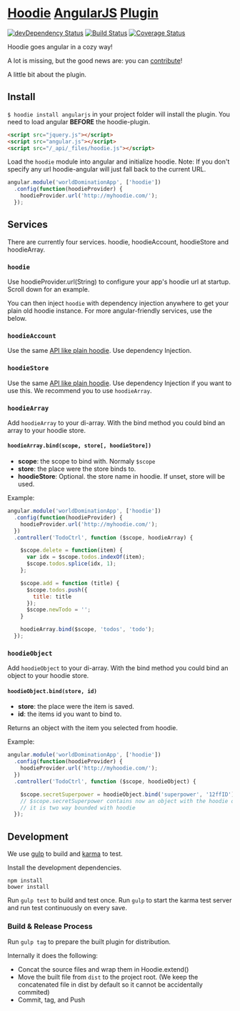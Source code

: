 # [Hoodie](http://hood.ie) [AngularJS](http://angularjs.org/) [Plugin](http://hood.ie/#plugins)
[![devDependency Status](https://david-dm.org/elmarburke/hoodie-plugin-angularjs/dev-status.svg)](https://david-dm.org/elmarburke/hoodie-plugin-angularjs#info=devDependencies)
[![Build Status](https://travis-ci.org/elmarburke/hoodie-plugin-angularjs.svg?branch=master)](https://travis-ci.org/elmarburke/hoodie-plugin-angularjs)
[![Coverage Status](https://coveralls.io/repos/elmarburke/hoodie-plugin-angularjs/badge.png)](https://coveralls.io/r/elmarburke/hoodie-plugin-angularjs)

Hoodie goes angular in a cozy way!

A lot is missing, but the good news are: you can [contribute](https://github.com/elmarburke/hoodie-plugin-angularjs/fork)!

A little bit about the plugin.

## Install

`$ hoodie install angularjs` in your project folder will install the plugin. You need to load angular **BEFORE** the hoodie-plugin.

```html
<script src="jquery.js"></script>
<script src="angular.js"></script>
<script src="/_api/_files/hoodie.js"></script>
```

Load the `hoodie` module into angular and initialize hoodie.
Note: If you don't specify any url hoodie-angular will just fall back to the current URL.

```js
angular.module('worldDominationApp', ['hoodie'])
  .config(function(hoodieProvider) {
    hoodieProvider.url('http://myhoodie.com/');
  });
```

## Services

There are currently four services. hoodie, hoodieAccount, hoodieStore and hoodieArray.

### `hoodie`

Use hoodieProvider.url(String) to configure your app's hoodie url at startup.  Scroll down for an example.

You can then inject `hoodie` with dependency injection anywhere to get your plain old hoodie instance.  For more angular-friendly services, use the below.

### `hoodieAccount`

Use the same [API like plain hoodie](http://hood.ie/#docs). Use dependency Injection.

### `hoodieStore`

Use the same [API like plain hoodie](http://hood.ie/#docs). Use dependency Injection if you want to use this. We recommend you to use `hoodieArray`.

### `hoodieArray`

Add `hoodieArray` to your di-array. With the bind method you could bind an array to your hoodie store.

#### `hoodieArray.bind(scope, store[, hoodieStore])`

* **scope**: the scope to bind with. Normaly `$scope`
* **store**: the place were the store binds to.
* **hoodieStore**: Optional. the store name in hoodie. If unset, store will be used.

Example:

```js
angular.module('worldDominationApp', ['hoodie'])
  .config(function(hoodieProvider) {
    hoodieProvider.url('http://myhoodie.com/');
  })
  .controller('TodoCtrl', function ($scope, hoodieArray) {

    $scope.delete = function(item) {
      var idx = $scope.todos.indexOf(item);
      $scope.todos.splice(idx, 1);
    };

    $scope.add = function (title) {
      $scope.todos.push({
        title: title
      });
      $scope.newTodo = '';
    }

    hoodieArray.bind($scope, 'todos', 'todo');
  });
```

### `hoodieObject`

Add `hoodieObject` to your di-array. With the bind method you could bind an object to your hoodie store.

#### `hoodieObject.bind(store, id)`

* **store**: the place were the item is saved.
* **id**: the items id you want to bind to.

Returns an object with the item you selected from hoodie.

Example: 

```js
angular.module('worldDominationApp', ['hoodie'])
  .config(function(hoodieProvider) {
    hoodieProvider.url('http://myhoodie.com/');
  })
  .controller('TodoCtrl', function ($scope, hoodieObject) {

    $scope.secretSuperpower = hoodieObject.bind('superpower', '12ffID');
    // $scope.secretSuperpower contains now an object with the hoodie object with the id 12ffID
    // it is two way bounded with hoodie
  });
```


## Development

We use [gulp](http://gulpjs.com) to build and [karma](http://karma-runner.github.io) to test.

Install the development dependencies.
```shell
npm install
bower install
```

Run `gulp test` to build and test once.
Run `gulp` to start the karma test server and run test continuously on every save.

### Build & Release Process

Run `gulp tag` to prepare the built plugin for distribution.

Internally it does the following:
- Concat the source files and wrap them in Hoodie.extend()
- Move the built file from `dist` to the project root. (We keep the concatenated file in dist by default so it cannot be accidentally commited)
- Commit, tag, and Push
